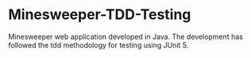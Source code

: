 # Minesweeper-TDD-Testing
Minesweeper web application developed in Java. The development has followed the tdd methodology for testing using JUnit 5. 
